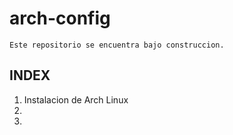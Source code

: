 # arch-config


```Este repositorio se encuentra bajo construccion.```

## INDEX
1. Instalacion de Arch Linux
2. 
3.
